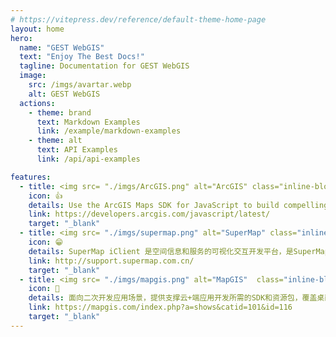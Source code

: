 ```yaml
---
# https://vitepress.dev/reference/default-theme-home-page
layout: home
hero:
  name: "GEST WebGIS"
  text: "Enjoy The Best Docs!"
  tagline: Documentation for GEST WebGIS
  image:
    src: /imgs/avartar.webp
    alt: GEST WebGIS
  actions:
    - theme: brand
      text: Markdown Examples
      link: /example/markdown-examples
    - theme: alt
      text: API Examples
      link: /api/api-examples

features:
  - title: <img src= "./imgs/ArcGIS.png" alt="ArcGIS" class="inline-block"/>ArcGIS
    icon: 👍
    details: Use the ArcGIS Maps SDK for JavaScript to build compelling web apps that unlock your data’s potential with interactive user experiences and stunning 2D and 3D visualizations.
    link: https://developers.arcgis.com/javascript/latest/
    target: "_blank"
  - title: <img src= "./imgs/supermap.png" alt="SuperMap" class="inline-block"/>
    icon: 😁
    details: SuperMap iClient 是空间信息和服务的可视化交互开发平台，是SuperMap服务器系列产品的统一客户端。产品基于统一的架构体系，面向Web端和移动端提供了多种类型的SDK开发包，帮助用户快速构建网络富客户端和轻量级移动端GIS应用。
    link: http://support.supermap.com.cn/
    target: "_blank"
  - title: <img src= "./imgs/mapgis.png" alt="MapGIS"  class="inline-block"/>
    icon: 🤔
    details: 面向二次开发应用场景，提供支撑云+端应用开发所需的SDK和资源包，覆盖桌面端、浏览器端、移动端三端开发产品。
    link: https://mapgis.com/index.php?a=shows&catid=101&id=116
    target: "_blank"
---
```

